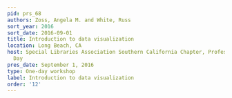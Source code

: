 ```yaml
---
pid: prs_68
authors: Zoss, Angela M. and White, Russ
sort_year: 2016
sort_date: 2016-09-01
title: Introduction to data visualization
location: Long Beach, CA
host: Special Libraries Association Southern California Chapter, Professional Development
  Day
pres_date: September 1, 2016
type: One-day workshop
label: Introduction to data visualization
order: '12'
---
```

